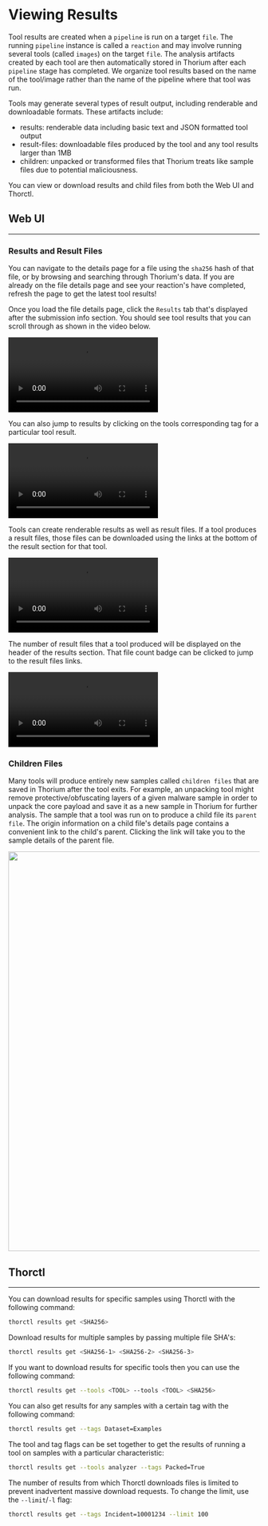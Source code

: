 # Viewing Results

Tool results are created when a `pipeline` is run on a target `file`. The running `pipeline` instance is called a
`reaction` and may involve running several tools (called `images`) on the target `file`. The analysis artifacts created
by each tool are then automatically stored in Thorium after each `pipeline` stage has completed. We organize tool
results based on the name of the tool/image rather than the name of the pipeline where that tool was run.

Tools may generate several types of result output, including renderable and downloadable formats. These artifacts
include:

- results: renderable data including basic text and JSON formatted tool output
- result-files: downloadable files produced by the tool and any tool results larger than 1MB
- children: unpacked or transformed files that Thorium treats like sample files due to potential maliciousness.

You can view or download results and child files from both the Web UI and Thorctl.

## Web UI
---

### Results and Result Files

You can navigate to the details page for a file using the `sha256` hash of that file, or by browsing and searching
through Thorium's data. If you are already on the file details page and see your reaction's have completed, refresh the
page to get the latest tool results!

<script>
  let base = window.location.origin;
  document.write("<pre>");
  document.write("<a href=" + base + "/file/SHA256" + ">");
  document.write(base + "/file/[SHA256]");
  document.write("</a>");
  document.write("</pre>");
</script>

Once you load the file details page, click the `Results` tab that's displayed after the submission info section. You
should see tool results that you can scroll through as shown in the video below.

<video autoplay loop controls>
  <source src="../static_resources/results/results-view.mp4", type="video/mp4">
</video>

You can also jump to results by clicking on the tools corresponding tag for a particular tool result.

<video autoplay loop controls>
  <source src="../static_resources/results/results-jump-by-tag.mp4", type="video/mp4">
</video>

Tools can create renderable results as well as result files. If a tool produces a result files, those files can be
downloaded using the links at the bottom of the result section for that tool.

<video autoplay loop controls>
  <source src="../static_resources/results/results-files-download.mp4", type="video/mp4">
</video>

The number of result files that a tool produced will be displayed on the header of the results section. That file
count badge can be clicked to jump to the result files links.

<video autoplay loop controls>
  <source src="../static_resources/results/results-files-view.mp4", type="video/mp4">
</video>

### Children Files

Many tools will produce entirely new samples called `children files` that are saved in Thorium after the tool exits.
For example, an unpacking tool might remove protective/obfuscating layers of a given malware sample in order to unpack
the core payload and save it as a new sample in Thorium for further analysis. The sample that a tool was run on to
produce a child file its `parent file`. The origin information on a child file's details page contains a convenient link
to the child's parent. Clicking the link will take you to the sample details of the parent file.

<p align="center">
    <img width="800" src="./../static_resources/results/children-files-parent-link.png">
</p>

## Thorctl
---

You can download results for specific samples using Thorctl with the following command:

```bash
thorctl results get <SHA256>
```

Download results for multiple samples by passing multiple file SHA's:

```bash
thorctl results get <SHA256-1> <SHA256-2> <SHA256-3>
```

If you want to download results for specific tools then you can use the following command:

```bash
thorctl results get --tools <TOOL> --tools <TOOL> <SHA256>
```

You can also get results for any samples with a certain tag with the following command:

```bash
thorctl results get --tags Dataset=Examples
```

The tool and tag flags can be set together to get the results of running a tool on samples with a particular
characteristic:

```bash
thorctl results get --tools analyzer --tags Packed=True
```

The number of results from which Thorctl downloads files is limited to prevent inadvertent massive download requests.
To change the limit, use the `--limit`/`-l` flag:

```bash
thorctl results get --tags Incident=10001234 --limit 100
```